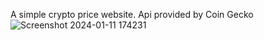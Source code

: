 A simple crypto price website.
Api provided by Coin Gecko
![Screenshot 2024-01-11 174231](https://github.com/DoneWithWork/CryptoWebsite-html/assets/72771758/1892668e-be38-4f70-882c-7183bf5815ca)
